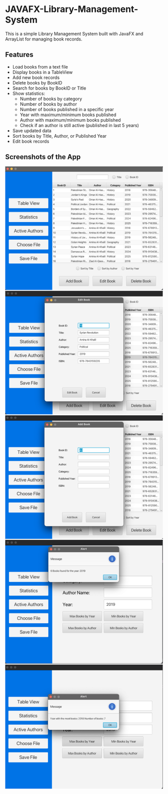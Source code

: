 # JAVAFX-Library-Management-System

This is a simple Library Management System built with JavaFX and ArrayList for managing book records.

## Features

- Load books from a text file
- Display books in a TableView
- Add new book records
- Delete books by BookID
- Search for books by BookID or Title
- Show statistics:
  - Number of books by category
  - Number of books by author
  - Number of books published in a specific year
  - Year with maximum/minimum books published
  - Author with maximum/minimum books published
  - Check if an author is still active (published in last 5 years)
- Save updated data
- Sort books by Title, Author, or Published Year
- Edit book records

## Screenshots of the App

![Main Window](images/main-window.png)
![Edit Book](images/edit-book.png)
![Add Book](images/add-book.png)
![Statistics](images/view-statistics.png)
![Statistics](images/view-statistics-2.png)

